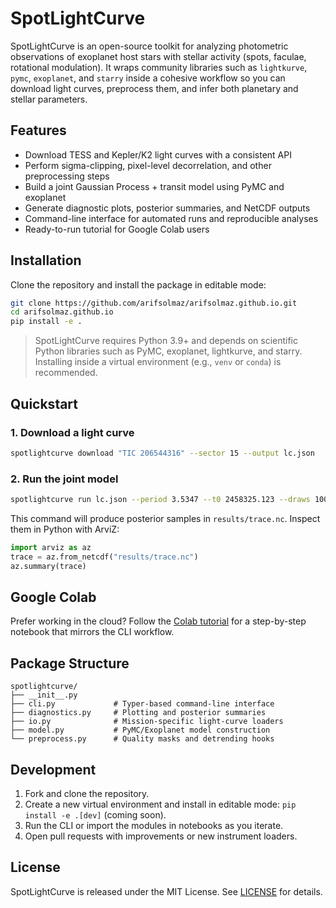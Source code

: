 # SpotLightCurve

SpotLightCurve is an open-source toolkit for analyzing photometric observations of exoplanet host stars with stellar activity (spots, faculae, rotational modulation). It wraps community libraries such as `lightkurve`, `pymc`, `exoplanet`, and `starry` inside a cohesive workflow so you can download light curves, preprocess them, and infer both planetary and stellar parameters.

## Features

- Download TESS and Kepler/K2 light curves with a consistent API
- Perform sigma-clipping, pixel-level decorrelation, and other preprocessing steps
- Build a joint Gaussian Process + transit model using PyMC and exoplanet
- Generate diagnostic plots, posterior summaries, and NetCDF outputs
- Command-line interface for automated runs and reproducible analyses
- Ready-to-run tutorial for Google Colab users

## Installation

Clone the repository and install the package in editable mode:

```bash
git clone https://github.com/arifsolmaz/arifsolmaz.github.io.git
cd arifsolmaz.github.io
pip install -e .
```

> SpotLightCurve requires Python 3.9+ and depends on scientific Python libraries such as PyMC, exoplanet, lightkurve, and starry. Installing inside a virtual environment (e.g., `venv` or `conda`) is recommended.

## Quickstart

### 1. Download a light curve

```bash
spotlightcurve download "TIC 206544316" --sector 15 --output lc.json
```

### 2. Run the joint model

```bash
spotlightcurve run lc.json --period 3.5347 --t0 2458325.123 --draws 1000 --tune 1000
```

This command will produce posterior samples in `results/trace.nc`. Inspect them in Python with ArviZ:

```python
import arviz as az
trace = az.from_netcdf("results/trace.nc")
az.summary(trace)
```

## Google Colab

Prefer working in the cloud? Follow the [Colab tutorial](tutorials/spotlightcurve_colab.md) for a step-by-step notebook that mirrors the CLI workflow.

## Package Structure

```
spotlightcurve/
├── __init__.py
├── cli.py             # Typer-based command-line interface
├── diagnostics.py     # Plotting and posterior summaries
├── io.py              # Mission-specific light-curve loaders
├── model.py           # PyMC/Exoplanet model construction
└── preprocess.py      # Quality masks and detrending hooks
```

## Development

1. Fork and clone the repository.
2. Create a new virtual environment and install in editable mode: `pip install -e .[dev]` (coming soon).
3. Run the CLI or import the modules in notebooks as you iterate.
4. Open pull requests with improvements or new instrument loaders.

## License

SpotLightCurve is released under the MIT License. See [LICENSE](LICENSE) for details.

